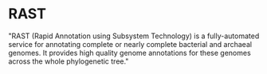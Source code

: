 # RAST

"RAST (Rapid Annotation using Subsystem Technology) is a fully-automated service for annotating complete or nearly complete bacterial and archaeal genomes. It provides high quality genome annotations for these genomes across the whole phylogenetic tree."
